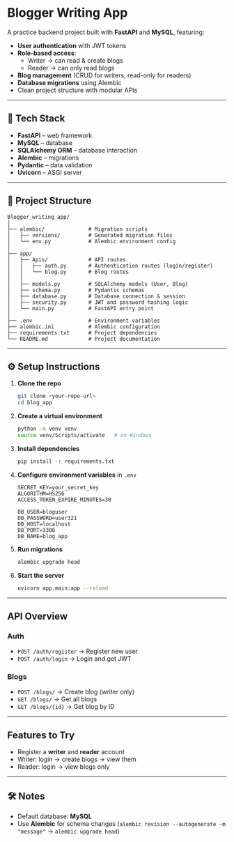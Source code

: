 # Blogger Writing App

A practice backend project built with **FastAPI** and **MySQL**, featuring:

- **User authentication** with JWT tokens  
- **Role-based access**:  
  - Writer → can read & create blogs  
  - Reader → can only read blogs  
- **Blog management** (CRUD for writers, read-only for readers)  
- **Database migrations** using Alembic  
- Clean project structure with modular APIs

---

## 🚀 Tech Stack
- **FastAPI** – web framework  
- **MySQL** – database  
- **SQLAlchemy ORM** – database interaction  
- **Alembic** – migrations  
- **Pydantic** – data validation  
- **Uvicorn** – ASGI server  

---

## 📂 Project Structure
```
Blogger_writing_app/
│
├── alembic/              # Migration scripts
│   ├── versions/         # Generated migration files
│   └── env.py            # Alembic environment config
│
├── app/
│   ├── Apis/             # API routes
│   │   ├── auth.py       # Authentication routes (login/register)
│   │   └── blog.py       # Blog routes
│   │
│   ├── models.py         # SQLAlchemy models (User, Blog)
│   ├── schema.py         # Pydantic schemas
│   ├── database.py       # Database connection & session
│   ├── security.py       # JWT and password hashing logic
│   └── main.py           # FastAPI entry point
│
├── .env                  # Environment variables
├── alembic.ini           # Alembic configuration
├── requirements.txt      # Project dependencies
└── README.md             # Project documentation
```

---

## ⚙️ Setup Instructions

1. **Clone the repo**
   ```bash
   git clone <your-repo-url>
   cd blog_app
   ```

2. **Create a virtual environment**
   ```bash
   python -m venv venv
   source venv/Scripts/activate   # on Windows
   ```

3. **Install dependencies**
   ```bash
   pip install -r requirements.txt
   ```

4. **Configure environment variables** in `.env`
   ```env
   SECRET_KEY=your_secret_key
   ALGORITHM=HS256
   ACCESS_TOKEN_EXPIRE_MINUTES=30

   DB_USER=bloguser
   DB_PASSWORD=user321
   DB_HOST=localhost
   DB_PORT=3306
   DB_NAME=blog_app
   ```

5. **Run migrations**
   ```bash
   alembic upgrade head
   ```

6. **Start the server**
   ```bash
   uvicorn app.main:app --reload
   ```

---

##  API Overview

###  Auth
- `POST /auth/register` → Register new user  
- `POST /auth/login` → Login and get JWT  

###  Blogs
- `POST /blogs/` → Create blog (writer only)  
- `GET /blogs/` → Get all blogs  
- `GET /blogs/{id}` → Get blog by ID  

---

##  Features to Try
- Register a **writer** and **reader** account  
- Writer: login → create blogs → view them  
- Reader: login → view blogs only  

---

## 🛠️ Notes
- Default database: **MySQL**  
- Use **Alembic** for schema changes (`alembic revision --autogenerate -m "message"` → `alembic upgrade head`)  


